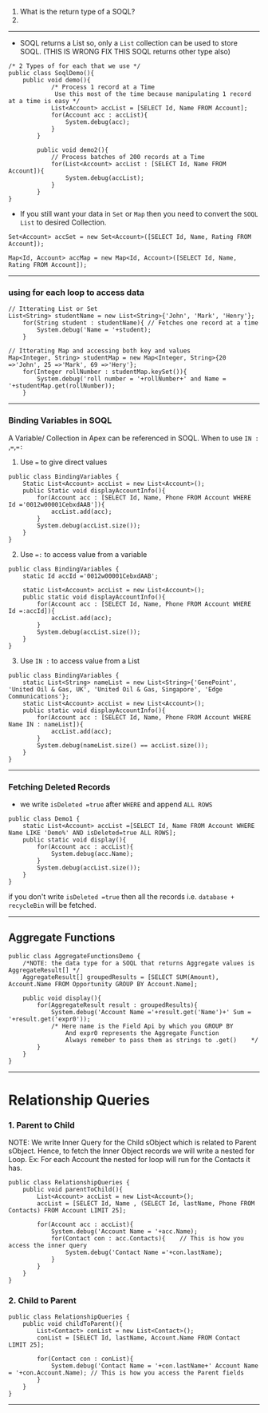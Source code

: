1. What is the return type of a SOQL?
2. 
___
- SOQL returns a List so, only a `List` collection can be used to store SOQL. (THIS IS WRONG FIX THIS SOQL returns other type also)
```apex
/* 2 Types of for each that we use */
public class SoqlDemo(){
	public void demo(){
	        /* Process 1 record at a Time
	         Use this most of the time because manipulating 1 record at a time is easy */
	        List<Account> accList = [SELECT Id, Name FROM Account];
	        for(Account acc : accList){
	            System.debug(acc);
	        }
	    }
	    
	    public void demo2(){
	        // Process batches of 200 records at a Time
	        for(List<Account> accList : [SELECT Id, Name FROM Account]){
	            System.debug(accList);
	        }
	    }
}
```
- If you still want your data in `Set` or `Map` then you need to convert the `SOQL List` to desired Collection.
```apex
Set<Account> accSet = new Set<Account>([SELECT Id, Name, Rating FROM Account]);

Map<Id, Account> accMap = new Map<Id, Account>([SELECT Id, Name, Rating FROM Account]);
```
___
### using for each loop to access data
```apex
// Itterating List or Set
List<String> studentName = new List<String>{'John', 'Mark', 'Henry'};
    for(String student : studentName){ // Fetches one record at a time
        System.debug('Name = '+student);
    }

// Itterating Map and accessing both key and values
Map<Integer, String> studentMap = new Map<Integer, String>{20 =>'John', 25 =>'Mark', 69 =>'Hery'};
    for(Integer rollNumber : studentMap.keySet()){
        System.debug('roll number = '+rollNumber+' and Name = '+studentMap.get(rollNumber));
    }
```
___
### Binding Variables in SOQL
A Variable/ Collection in Apex can be referenced in SOQL.
When to use `IN :` ,`=`,`=:`
1. Use `=` to give direct values
```apex
public class BindingVariables {
    Static List<Account> accList = new List<Account>();
    public Static void displayAccountInfo(){
        for(Account acc : [SELECT Id, Name, Phone FROM Account WHERE Id ='0012w00001CebxdAAB']){
            accList.add(acc);
        }
        System.debug(accList.size());
    }
}
```
2. Use `=:` to access value from a variable
```apex
public class BindingVariables {
    static Id accId ='0012w00001CebxdAAB';
    
    static List<Account> accList = new List<Account>();
    public static void displayAccountInfo(){
        for(Account acc : [SELECT Id, Name, Phone FROM Account WHERE Id =:accId]){
            accList.add(acc);
        }
        System.debug(accList.size());
    }
}
```
3. Use `IN :` to access value from a List
```apex
public class BindingVariables {
    static List<String> nameList = new List<String>{'GenePoint', 'United Oil & Gas, UK', 'United Oil & Gas, Singapore', 'Edge Communications'};
    static List<Account> accList = new List<Account>();
    public static void displayAccountInfo(){
        for(Account acc : [SELECT Id, Name, Phone FROM Account WHERE Name IN : nameList]){
            accList.add(acc);
        }
        System.debug(nameList.size() == accList.size());
    }
}
```
___
### Fetching Deleted Records
- we write `isDeleted =true` after `WHERE` and append `ALL ROWS`
```apex
public class Demo1 {
    static List<Account> accList =[SELECT Id, Name FROM Account WHERE Name LIKE 'Demo%' AND isDeleted=true ALL ROWS];
    public static void display(){
        for(Account acc : accList){
            System.debug(acc.Name);
        }
        System.debug(accList.size());
    }
}
```
if you don't write `isDeleted =true` then all the records i.e. `database + recycleBin` will be fetched.
___
## Aggregate Functions
```apex
public class AggregateFunctionsDemo {
    /*NOTE: the data type for a SOQL that returns Aggregate values is AggregateResult[] */
    AggregateResult[] groupedResults = [SELECT SUM(Amount), Account.Name FROM Opportunity GROUP BY Account.Name];
    
    public void display(){
        for(AggregateResult result : groupedResults){
            System.debug('Account Name ='+result.get('Name')+' Sum = '+result.get('expr0'));
            /* Here name is the Field Api by which you GROUP BY
                And expr0 represents the Aggregate Function
                Always remeber to pass them as strings to .get()	*/
        }
    }
}
```
___
# Relationship Queries
### 1. Parent to Child
NOTE: We write Inner Query for the Child sObject which is related to Parent sObject. Hence, to fetch the Inner Object records we will write a nested for Loop.
Ex: For each Account the nested for loop will run for the Contacts it has.
```apex
public class RelationshipQueries {
    public void parentToChild(){
        List<Account> accList = new List<Account>();
        accList = [SELECT Id, Name , (SELECT Id, lastName, Phone FROM Contacts) FROM Account LIMIT 25];
        
        for(Account acc : accList){
            System.debug('Account Name = '+acc.Name);
            for(Contact con : acc.Contacts){	// This is how you access the inner query
                System.debug('Contact Name ='+con.lastName);
            }
        }
    }
}
```
### 2. Child to Parent
```apex
public class RelationshipQueries {
    public void childToParent(){
        List<Contact> conList = new List<Contact>();
        conList = [SELECT Id, lastName, Account.Name FROM Contact LIMIT 25];
        
        for(Contact con : conList){
            System.debug('Contact Name = '+con.lastName+' Account Name = '+con.Account.Name); // This is how you access the Parent fields
        }
    }
}
```
___